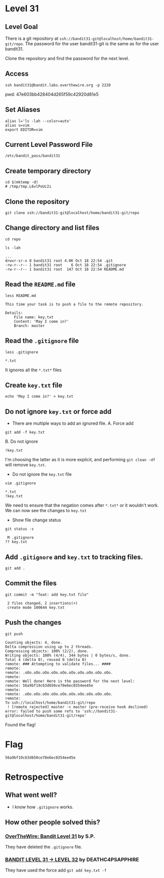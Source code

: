 # Level 31

## Level Goal
There is a git repository at `ssh://bandit31-git@localhost/home/bandit31-git/repo`.
The password for the user bandit31-git is the same as for the user bandit31.

Clone the repository and find the password for the next level.

## Access
```
ssh bandit31@bandit.labs.overthewire.org -p 2220
```
pwd: 47e603bb428404d265f59c42920d81e5

## Set Aliases
```
alias l='ls -lah --color=auto'
alias v=vim
export EDITOR=vim
```

## Current Level Password File
```
/etc/bandit_pass/bandit31
```

## Create temporary directory
```
cd $(mktemp -d)
# /tmp/tmp.L6vlPoUc2i
```

## Clone the repository
```
git clone ssh://bandit31-git@localhost/home/bandit31-git/repo
```

## Change directory and list files
```
cd repo

ls -lah

...
drwxr-sr-x 8 bandit31 root 4.0K Oct 18 22:54 .git
-rw-r--r-- 1 bandit31 root    6 Oct 18 22:54 .gitignore
-rw-r--r-- 1 bandit31 root  147 Oct 18 22:54 README.md
```

## Read the `README.md` file
```
less README.md

This time your task is to push a file to the remote repository.

Details:
    File name: key.txt
    Content: 'May I come in?'
    Branch: master
```

## Read the `.gitignore` file
```
less .gitignore

*.txt
```
It ignores all the `*.txt*` files

## Create `key.txt` file
```
echo 'May I come in?' > key.txt
```

## Do not ignore `key.txt` or force add
- There are multiple ways to add an ignored file.
A. Force add
```
git add -f key.txt
```

B. Do not ignore
```
!key.txt
```
I'm choosing the latter as it is more explicit, 
and performing `git clean -df` will remove `key.txt`.

- Do not ignore the `key.txt` file
```
vim .gitignore

*.txt
!key.txt
```
We need to ensure that the negation comes after `*.txt*` or it wouldn't work.
We can now see the changes to `key.txt`

- Show file change status
```
git status -s

 M .gitignore
?? key.txt
```

## Add `.gitignore` and `key.txt` to tracking files.
```
git add .
```

## Commit the files
```
git commit -m "feat: add key.txt file"

 2 files changed, 2 insertions(+)
 create mode 100644 key.txt
```

## Push the changes
```
git push

Counting objects: 4, done.
Delta compression using up to 2 threads.
Compressing objects: 100% (2/2), done.
Writing objects: 100% (4/4), 344 bytes | 0 bytes/s, done.
Total 4 (delta 0), reused 0 (delta 0)
remote: ### Attempting to validate files... ####
remote:
remote: .oOo.oOo.oOo.oOo.oOo.oOo.oOo.oOo.oOo.oOo.
remote:
remote: Well done! Here is the password for the next level:
remote: 56a9bf19c63d650ce78e6ec0354ee45e
remote:
remote: .oOo.oOo.oOo.oOo.oOo.oOo.oOo.oOo.oOo.oOo.
remote:
To ssh://localhost/home/bandit31-git/repo
 ! [remote rejected] master -> master (pre-receive hook declined)
error: failed to push some refs to 'ssh://bandit31-git@localhost/home/bandit31-git/repo'
```
Found the flag!

# Flag
```
56a9bf19c63d650ce78e6ec0354ee45e
```

# Retrospective

## What went well?
- I know how `.gitignore` works.

## How other people solved this?

### [OverTheWire: Bandit Level 31](https://medium.com/secttp/overthewire-bandit-level-31-ac8ae3c0b41b) by S.P.

They have deleted the `.gitignore` file.

### [BANDIT LEVEL 31 -> LEVEL 32](https://deathc4psapphire.wordpress.com/2018/10/10/bandit-level-31-level-32/) by DEATHC4PSAPPHIRE

They have used the force add `git add key.txt -f`

